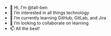 - 👋 Hi, I’m @tall-ben
- 👀 I’m interested in all things technology
- 🌱 I’m currently learning GitHub, GitLab, and Jira
- 💞️ I’m looking to collaborate on learning
- 📫 All the best!

<!---
tall-ben/tall-ben is a ✨ special ✨ repository because its `README.md` (this file) appears on your GitHub profile.
You can click the Preview link to take a look at your changes.
--->
